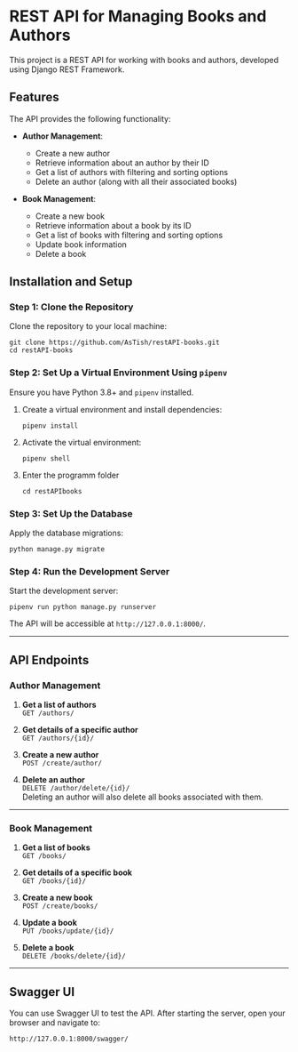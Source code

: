 # REST API for Managing Books and Authors

This project is a REST API for working with books and authors, developed using Django REST Framework.

## Features

The API provides the following functionality:

- **Author Management**:
  - Create a new author
  - Retrieve information about an author by their ID
  - Get a list of authors with filtering and sorting options
  - Delete an author (along with all their associated books)

- **Book Management**:
  - Create a new book
  - Retrieve information about a book by its ID
  - Get a list of books with filtering and sorting options
  - Update book information
  - Delete a book


## Installation and Setup

### Step 1: Clone the Repository

Clone the repository to your local machine:

```
git clone https://github.com/AsTish/restAPI-books.git
cd restAPI-books
```

### Step 2: Set Up a Virtual Environment Using `pipenv`

Ensure you have Python 3.8+ and `pipenv` installed.

1. Create a virtual environment and install dependencies:

    ```
    pipenv install
    ```

2. Activate the virtual environment:

    ```
    pipenv shell
    ```
3. Enter the programm folder

   ```
   cd restAPIbooks
   ```

### Step 3: Set Up the Database

Apply the database migrations:

    python manage.py migrate

### Step 4: Run the Development Server

Start the development server:

```
pipenv run python manage.py runserver
```

The API will be accessible at `http://127.0.0.1:8000/`.

---

## API Endpoints

### Author Management

1. **Get a list of authors**  
   `GET /authors/`

2. **Get details of a specific author**  
   `GET /authors/{id}/`

3. **Create a new author**  
   `POST /create/author/` 

4. **Delete an author**  
   `DELETE /author/delete/{id}/`  
   Deleting an author will also delete all books associated with them.

---

### Book Management

1. **Get a list of books**  
   `GET /books/`

2. **Get details of a specific book**  
   `GET /books/{id}/`

3. **Create a new book**  
   `POST /create/books/`

4. **Update a book**  
   `PUT /books/update/{id}/`

5. **Delete a book**  
   `DELETE /books/delete/{id}/`

---

## Swagger UI

You can use Swagger UI to test the API. After starting the server, open your browser and navigate to:

```
http://127.0.0.1:8000/swagger/
```
